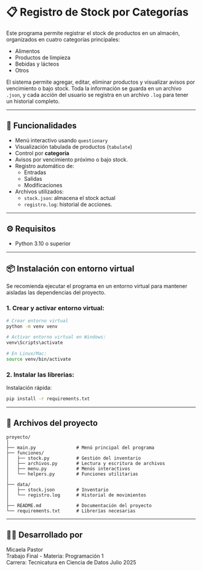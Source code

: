 # 📋 Registro de Stock por Categorías

Este programa permite registrar el stock de productos en un almacén, organizados en cuatro categorías principales:

- Alimentos
- Productos de limpieza
- Bebidas y lácteos
- Otros

El sistema permite agregar, editar, eliminar productos y visualizar avisos por vencimiento o bajo stock. Toda la información se guarda en un archivo `.json`, y cada acción del usuario se registra en un archivo `.log` para tener un historial completo.

---

## 🚀 Funcionalidades

- Menú interactivo usando `questionary`
- Visualización tabulada de productos (`tabulate`)
- Control por **categoría**
- Avisos por vencimiento próximo o bajo stock.
- Registro automático de:
  - Entradas
  - Salidas
  - Modificaciones
- Archivos utilizados:
  - `stock.json`: almacena el stock actual
  - `registro.log`: historial de acciones.

---

## ⚙️ Requisitos

- Python 3.10 o superior

---

## 📦 Instalación con entorno virtual

Se recomienda ejecutar el programa en un entorno virtual para mantener aisladas las dependencias del proyecto.

### 1. Crear y activar entorno virtual:

```bash
# Crear entorno virtual
python -m venv venv

# Activar entorno virtual en Windows:
venv\Scripts\activate

# En Linux/Mac:
source venv/bin/activate
```

### 2. Instalar las librerias:

Instalación rápida:

```bash
pip install -r requirements.txt
```
---

## 📁 Archivos del proyecto
```
proyecto/
│
├── main.py               # Menú principal del programa
├── funciones/
│   ├── stock.py          # Gestión del inventario
│   ├── archivos.py       # Lectura y escritura de archivos
│   ├── menu.py           # Menús interactivos
│   └── helpers.py        # Funciones utilitarias
│
├── data/
│   ├── stock.json        # Inventario
│   └── registro.log      # Historial de movimientos
│
├── README.md             # Documentación del proyecto
└── requirements.txt      # Librerías necesarias
```
---

## 👩‍💻 Desarrollado por

Micaela Pastor  
Trabajo Final - Materia: Programación 1  
Carrera: Tecnicatura en Ciencia de Datos Julio 2025
